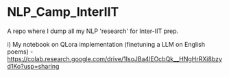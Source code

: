 # NLP_Camp_InterIIT
A repo where I dump all my NLP 'research' for Inter-IIT prep.

i) My notebook on QLora implementation (finetuning a LLM on English poems) -  https://colab.research.google.com/drive/1IsoJBa4lEOcbQk__HNgHrRXi8bzyd1Ko?usp=sharing
